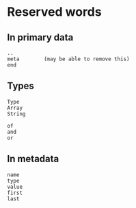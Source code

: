 Reserved words
==============



In primary data
---------------

	..
	meta		(may be able to remove this)
	end



Types
-----

	Type
	Array
	String

	of
	and
	or


In metadata
-----------

	name
	type
	value
	first
	last

